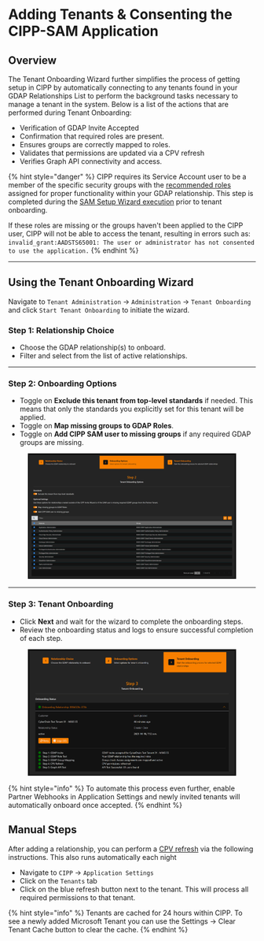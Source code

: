 # Adding Tenants & Consenting the CIPP-SAM Application

## Overview

The Tenant Onboarding Wizard further simplifies the process of getting setup in CIPP by automatically connecting to any tenants found in your GDAP Relationships List to perform the background tasks necessary to manage a tenant in the system. Below is a list of the actions that are performed during Tenant Onboarding:

* Verification of GDAP Invite Accepted
* Confirmation that required roles are present.
* Ensures groups are correctly mapped to roles.
* Validates that permissions are updated via a CPV refresh
* Verifies Graph API connectivity and access.

{% hint style="danger" %}
CIPP requires its Service Account user to be a member of the specific security groups with the [recommended roles](../gdap/recommended-roles.md) assigned for proper functionality within your GDAP relationship. This step is completed during the [SAM Setup Wizard execution](../../user-documentation/cipp/sam-setup-wizard.md) prior to tenant onboarding.

If these roles are missing or the groups haven't been applied to the CIPP user, CIPP will not be able to access the tenant, resulting in errors such as: `invalid_grant:AADSTS65001: The user or administrator has not consented to use the application.`
{% endhint %}

***

## Using the Tenant Onboarding Wizard

Navigate to `Tenant Administration` -> `Administration` -> `Tenant Onboarding` and click `Start Tenant Onboarding` to initiate the wizard.

### Step 1: Relationship Choice

* Choose the GDAP relationship(s) to onboard.
* Filter and select from the list of active relationships.

***

### Step 2: Onboarding Options

* Toggle on **Exclude this tenant from top-level standards** if needed. This means that only the standards you explicitly set for this tenant will be applied.
* Toggle on **Map missing groups to GDAP Roles**.
* Toggle on **Add CIPP SAM user to missing groups** if any required GDAP groups are missing.

<figure><img src="../../.gitbook/assets/image (2).png" alt=""><figcaption></figcaption></figure>

***

### Step 3: Tenant Onboarding

* Click **Next** and wait for the wizard to complete the onboarding steps.
* Review the onboarding status and logs to ensure successful completion of each step.

<figure><img src="../../.gitbook/assets/image (1).png" alt=""><figcaption></figcaption></figure>

{% hint style="info" %}
To automate this process even further, enable Partner Webhooks in Application Settings and newly invited tenants will automatically onboard once accepted.
{% endhint %}

## Manual Steps

After adding a relationship, you can perform a [CPV refresh](../../troubleshooting/troubleshooting-instructions/refreshing-a-specific-tenants-permissions-via-cpv-api.md) via the following instructions. This also runs automatically each night

* Navigate to `CIPP` -> `Application Settings`
* Click on the `Tenants` tab
* Click on the blue refresh button next to the tenant. This will process all required permissions to that tenant.

{% hint style="info" %}
Tenants are cached for 24 hours within CIPP. To see a newly added Microsoft Tenant you can use the Settings -> Clear Tenant Cache button to clear the cache.
{% endhint %}
